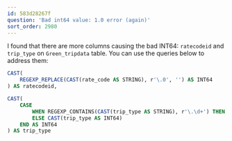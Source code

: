 ```yaml
---
id: 583d28267f
question: 'Bad int64 value: 1.0 error (again)'
sort_order: 2980
---
```


I found that there are more columns causing the bad INT64: `ratecodeid` and `trip_type` on `Green_tripdata` table. You can use the queries below to address them:

```sql
CAST(
    REGEXP_REPLACE(CAST(rate_code AS STRING), r'\.0', '') AS INT64
) AS ratecodeid,

CAST(
    CASE
        WHEN REGEXP_CONTAINS(CAST(trip_type AS STRING), r'\.\d+') THEN NULL
        ELSE CAST(trip_type AS INT64)
    END AS INT64
) AS trip_type
```